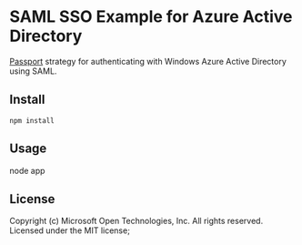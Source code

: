 # SAML SSO Example  for Azure Active Directory

[Passport](http://passportjs.org/) strategy for authenticating with Windows Azure Active Directory using SAML. 

## Install

	npm install

## Usage

node app



## License
Copyright (c) Microsoft Open Technologies, Inc.  All rights reserved. Licensed under the MIT license; 
